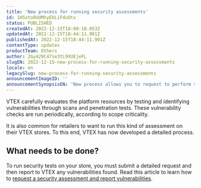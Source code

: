 ```yaml
---
title: 'New process for running security assessments'
id: 1H5xtoOUUMhyEbLiFduOtx
status: PUBLISHED
createdAt: 2022-12-15T18:00:10.053Z
updatedAt: 2022-12-15T18:44:11.901Z
publishedAt: 2022-12-15T18:44:11.901Z
contentType: updates
productTeam: Others
author: 2Gy429C47ie3tL9XUEjeFL
slugEN: 2022-12-15-new-process-for-running-security-assessments
locale: en
legacySlug: new-process-for-running-security-assessments
announcementImageID: ''
announcementSynopsisEN: 'New process allows you to request to perform security assessment and submit a vulnerability report.'
---
```


VTEX carefully evaluates the platform resources by testing and identifying vulnerabilities through scans and penetration tests. These vulnerability checks are run periodically, according to scope criticality.

It is also common for retailers to want to run this kind of assessment on their VTEX stores. To this end, VTEX has now developed a detailed process.

## What needs to be done?

To run security tests on your store, you must submit a detailed request and then report to VTEX any vulnerabilities found. Read this article to learn how to [request a security assessment and report vulnerabilities](https://help.vtex.com/en/tutorial/avaliacoes-de-seguranca-e-relatorios-de-vulnerabilidade--6jodF6s1I50Fg84ZwutOCb).

